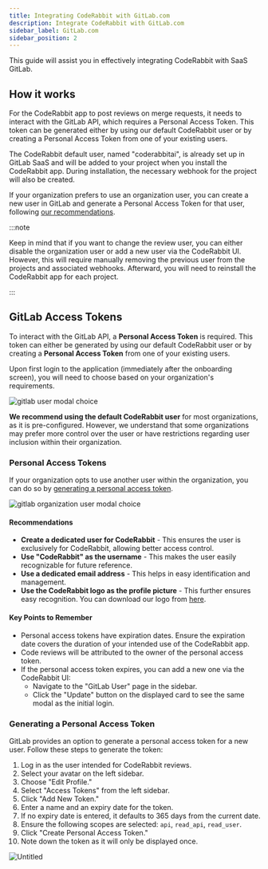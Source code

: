 ```yaml
---
title: Integrating CodeRabbit with GitLab.com
description: Integrate CodeRabbit with GitLab.com
sidebar_label: GitLab.com
sidebar_position: 2
---
```


This guide will assist you in effectively integrating CodeRabbit with SaaS GitLab.

## How it works

For the CodeRabbit app to post reviews on merge requests, it needs to interact with the GitLab API, which requires a Personal Access Token. This token can be generated either by using our default CodeRabbit user or by creating a Personal Access Token from one of your existing users.

The CodeRabbit default user, named "coderabbitai", is already set up in GitLab SaaS and will be added to your project when you install the CodeRabbit app. During installation, the necessary webhook for the project will also be created.

If your organization prefers to use an organization user, you can create a new user in GitLab and generate a Personal Access Token for that user, following [our recommendations](#recommendations).

:::note

Keep in mind that if you want to change the review user, you can either disable the organization user or add a new user via the CodeRabbit UI. However, this will require manually removing the previous user from the projects and associated webhooks. Afterward, you will need to reinstall the CodeRabbit app for each project.

:::

## GitLab Access Tokens

To interact with the GitLab API, a **Personal Access Token** is required. This token can either be generated by using our default CodeRabbit user or by creating a **Personal Access Token** from one of your existing users.

Upon first login to the application (immediately after the onboarding screen), you will need to choose based on your organization's requirements.

![gitlab user modal choice](/img/integrations/gitlab_user_choice.png)

**We recommend using the default CodeRabbit user** for most organizations, as it is pre-configured. However, we understand that some organizations may prefer more control over the user or have restrictions regarding user inclusion within their organization.

### Personal Access Tokens

If your organization opts to use another user within the organization, you can do so by [generating a personal access token](#generating-a-personal-access-token).

![gitlab organization user modal choice](/img/integrations/gitlab_organization_user.png)

#### Recommendations

- **Create a dedicated user for CodeRabbit** - This ensures the user is exclusively for CodeRabbit, allowing better access control.
- **Use "CodeRabbit" as the username** - This makes the user easily recognizable for future reference.
- **Use a dedicated email address** - This helps in easy identification and management.
- **Use the CodeRabbit logo as the profile picture** - This further ensures easy recognition. You can download our logo from [here](/img/integrations/logo.svg "download").

#### Key Points to Remember

- Personal access tokens have expiration dates. Ensure the expiration date covers the duration of your intended use of the CodeRabbit app.
- Code reviews will be attributed to the owner of the personal access token.
- If the personal access token expires, you can add a new one via the CodeRabbit UI:
  - Navigate to the "GitLab User" page in the sidebar.
  - Click the "Update" button on the displayed card to see the same modal as the initial login.

### Generating a Personal Access Token

GitLab provides an option to generate a personal access token for a new user. Follow these steps to generate the token:

1. Log in as the user intended for CodeRabbit reviews.
2. Select your avatar on the left sidebar.
3. Choose "Edit Profile."
4. Select "Access Tokens" from the left sidebar.
5. Click "Add New Token."
6. Enter a name and an expiry date for the token.
7. If no expiry date is entered, it defaults to 365 days from the current date.
8. Ensure the following scopes are selected: `api`, `read_api`, `read_user`.
9. Click "Create Personal Access Token."
10. Note down the token as it will only be displayed once.

![Untitled](/img/integrations/admin-access-token.png)
